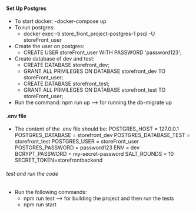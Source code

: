 #### Set Up Postgres
- To start docker:
    -docker-compose up
- To run postgres:
    - docker exec -ti store_front_project-postgres-1 psql -U storeFront_user
- Create the user on postgres:
    - CREATE USER storeFront_user WITH PASSWORD 'password123';
- Create database of dev and test:
    - CREATE DATABASE storefront_dev;
    - GRANT ALL PRIVILEGES ON DATABASE storefront_dev TO storeFront_user;
    - CREATE DATABASE storefront_test;
    - GRANT ALL PRIVILEGES ON DATABASE storefront_test TO storeFront_user;
- Run the command: npm run up --> for running the db-migrate up

#### .env file
- The content of the .env file should be:
POSTGRES_HOST = 127.0.0.1
POSTGRES_DATABASE = storefront_dev
POSTGRES_DATABASE_TEST = storefront_test
POSTGRES_USER = storeFront_user
POSTGRES_PASSWORD = password123
ENV = dev
BCRYPT_PASSWORD = my-secret-password
SALT_ROUNDS = 10
SECRET_TOKEN=storefrontbackend

###### test and run the code
- Run the following commands:
    - npm run test --> for building the project and then run the tests
    - npm run start